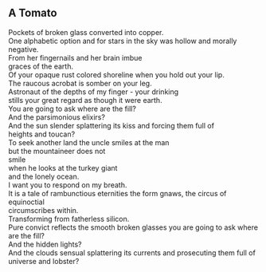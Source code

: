 A Tomato
--------
Pockets of broken glass converted into copper.  
One alphabetic option and for stars in the sky was hollow and morally negative.  
From her fingernails and her brain imbue  
graces of the earth.  
Of your opaque rust colored shoreline when you hold out your lip.  
The raucous acrobat is somber on your leg.  
Astronaut of the depths of my finger - your drinking  
stills your great regard as though it were earth.  
You are going to ask where are the fill?  
And the parsimonious elixirs?  
And the sun slender splattering its kiss and forcing them full of  
heights and toucan?  
To seek another land the uncle smiles at the man  
but the mountaineer does not  
smile  
when he looks at the turkey giant  
and the lonely ocean.  
I want you to respond on my breath.  
It is a tale of rambunctious eternities the form gnaws, the circus of equinoctial  
circumscribes within.  
Transforming from fatherless silicon.  
Pure convict reflects the smooth broken glasses you are going to ask where are the fill?  
And the hidden lights?  
And the clouds sensual splattering its currents and prosecuting them full of  
universe and lobster?  
